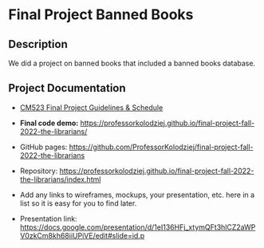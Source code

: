 # Final Project Banned Books

## Description

We did a project on banned books that included a banned books database.

## Project Documentation

- [CM523 Final Project Guidelines &amp; Schedule](https://docs.google.com/document/d/1gvG9_1XYfp5-BVUgCDL9JDaZ3Acm6hHP7lDF3MqXPzY/edit#heading=h.61wsleacz62i)
- **Final code demo:** https://professorkolodziej.github.io/final-project-fall-2022-the-librarians/
- GitHub pages: https://github.com/ProfessorKolodziej/final-project-fall-2022-the-librarians

- Repository: https://professorkolodziej.github.io/final-project-fall-2022-the-librarians/index.html

- Add any links to wireframes, mockups, your presentation, etc. here in a list so it is easy for you to find later.

- Presentation link: https://docs.google.com/presentation/d/1eI136HFj_xtymQFt3hlCZ2aWPV0zkCm8kh68iiUPiVE/edit#slide=id.p

